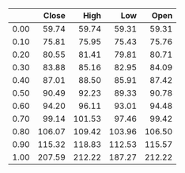 |      |   Close |   High |    Low |   Open |
|-----:|--------:|-------:|-------:|-------:|
| 0.00 |   59.74 |  59.74 |  59.31 |  59.31 |
| 0.10 |   75.81 |  75.95 |  75.43 |  75.76 |
| 0.20 |   80.55 |  81.41 |  79.81 |  80.71 |
| 0.30 |   83.88 |  85.16 |  82.95 |  84.09 |
| 0.40 |   87.01 |  88.50 |  85.91 |  87.42 |
| 0.50 |   90.49 |  92.23 |  89.33 |  90.78 |
| 0.60 |   94.20 |  96.11 |  93.01 |  94.48 |
| 0.70 |   99.14 | 101.53 |  97.46 |  99.42 |
| 0.80 |  106.07 | 109.42 | 103.96 | 106.50 |
| 0.90 |  115.32 | 118.83 | 112.53 | 115.57 |
| 1.00 |  207.59 | 212.22 | 187.27 | 212.22 |